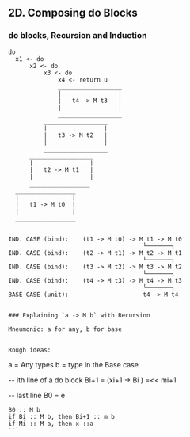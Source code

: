 ## 2D. Composing do Blocks


### do blocks, Recursion and Induction


```
do
  x1 <- do
      x2 <- do
          x3 <- do
              x4 <- return u
              __________________
              |                |
              |   t4 -> M t3   |
              |                |
              __________________
          __________________
          |                |
          |   t3 -> M t2   |
          |                |
          __________________
      __________________
      |                |
      |   t2 -> M t1   |
      |                |
      _________________
  _________________
  |               |
  |   t1 -> M t0  |
  |               |
  _________________


IND. CASE (bind):    (t1 -> M t0) -> M t1 -> M t0
                                      └───────┐
IND. CASE (bind):    (t2 -> M t1) -> M t2 -> M t1
                                      └───────┐
IND. CASE (bind):    (t3 -> M t2) -> M t3 -> M t2
                                      └───────┐
IND. CASE (bind):    (t4 -> M t3) -> M t4 -> M t3
                                      └───────┐
BASE CASE (unit):                     t4 -> M t4
```




```

### Explaining `a -> M b` with Recursion

Mneumonic: a for any, b for base

  
Rough ideas:
```

a = Any types
b = type in the Base case

-- ith line of a do block
Bi+1 = (xi+1 -> Bi ) =<< mi+1

-- last line
B0 = e
````
B0 :: M b
if Bi :: M b, then Bi+1 :: m b
if Mi :: M a, then x ::a 
```
